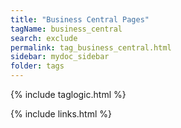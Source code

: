 ```yaml
---
title: "Business Central Pages"
tagName: business_central
search: exclude
permalink: tag_business_central.html
sidebar: mydoc_sidebar
folder: tags
---
```

{% include taglogic.html %}

{% include links.html %}
